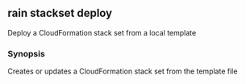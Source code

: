 ## rain stackset deploy

Deploy a CloudFormation stack set from a local template

### Synopsis

Creates or updates a CloudFormation stack set <stackset> from the template file <template>.
If you don't specify a stack set name, rain will use the template filename minus its extension.
If you do not specify a template file, rain will asume that you want to add a new instance to an existing template,
If a template needs to be packaged before it can be deployed, rain will package the template first.
Rain will attempt to create an S3 bucket to store artifacts that it packages and deploys.
The bucket's name will be of the format rain-artifacts-<AWS account id>-<AWS region>.

The config flags can be used to set accounts, regions to operate and tags with parameters to use.
Configuration file with extended options can be provided along with '--config' flag in YAML or JSON format (see example file for details).

YAML:
Parameters:
	Name: Value
Tags:
	Name: Value
StackSet:
	description: "test description"
	...
StackSetInstanses:
	accounts:
		- "123456789123"
	regions:
		- us-east-1
		- us-east-2
...

Account(s) and region(s) provideed as flags OVERRIDE values from configuration files. Tags and parameters from the configuration file are MERGED with CLI flag values. 


```
rain stackset deploy <template> [stackset] [flags]
```

### Options

```
      --accounts strings         accounts for which to create stack set instances
  -c, --config string            YAML or JSON file to set additional configuration parameters
  -d, --detach                   once deployment has started, don't wait around for it to finish
  -h, --help                     help for deploy
  -i, --ignore-stack-instances   ignores adding or removing stack instances while updating, useful if you are managing the stack instances separately
      --params strings           set parameter values; use the format key1=value1,key2=value2
  -p, --profile string           AWS profile name; read from the AWS CLI configuration file
  -r, --region string            AWS region to use
      --regions strings          regions where you want to create stack set instances
      --tags strings             add tags to the stack; use the format key1=value1,key2=value2
  -y, --yes                      update the stackset without confirmation
```

### Options inherited from parent commands

```
      --debug       Output debugging information
      --no-colour   Disable colour output
```

### SEE ALSO

* [rain stackset](rain_stackset.md)	 - This command manipulates stack sets.

###### Auto generated by spf13/cobra on 20-Mar-2024
